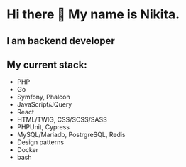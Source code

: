 # Hi there 👋 My name is Nikita.
## I am backend developer
## My current stack:
- PHP
- Go
- Symfony, Phalcon
- JavaScript/JQuery
- React
- HTML/TWIG, CSS/SCSS/SASS
- PHPUnit, Cypress
- MySQL/Mariadb, PostrgreSQL, Redis
- Design patterns
- Docker
- bash
